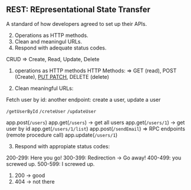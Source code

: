 ## REST: REpresentational State Transfer

A standard of how developers agreed to set up their APIs.

2. Operations as HTTP methods.
1. Clean and meaningul URLs.
1. Respond with adequate status codes.

CRUD => Create, Read, Update, Delete

1. operations as HTTP methods
   HTTP Methods: =>
   GET (read),
   POST (Create),
   [PUT PATCH](Update),
   DELETE (delete)

2. Clean meaningful URLs:

Fetch user by id:
another endpoint: create a user, update a user

`/getUserById`
`/creteUser`
`/updateUser`

app.post(`/users`)
app.get(`/users`) -> get all users
app.get(`/users/1`) -> get user by id
app.get(`/users/1/list`)
app.post(`/sendEmail`) => RPC endpoints (remote procedure call)
app.update(`/users/1`)

3. Respond with appropiate status codes:

200-299: Here you go!
300-399: Redirection -> Go away!
400-499: you screwed up.
500-599: I screwed up.

1. 200 -> good
2. 404 -> not there
